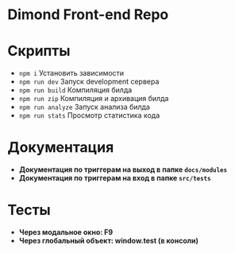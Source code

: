 # Dimond Front-end Repo

# Скрипты

- `npm i` Установить зависимости
- `npm run dev` Запуск development сервера
- `npm run build` Компиляция билда
- `npm run zip` Компиляция и архивация билда
- `npm run analyze` Запуск анализа билда
- `npm run stats` Просмотр статистика кода

# Документация

- **Документация по триггерам на выход в  папке `docs/modules`**
- **Документация по триггерам на вход в папке `src/tests`**

# Тесты

* **Через модальное окно: F9**
* **Через глобальный объект: window.test (в консоли)**
